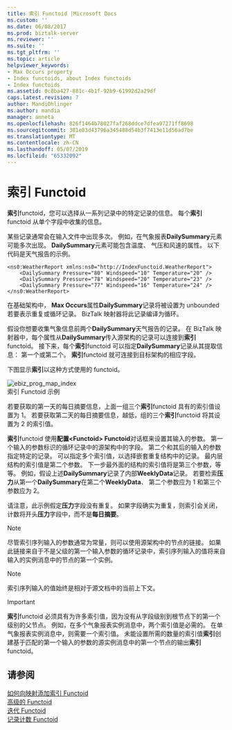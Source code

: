 ```yaml
---
title: 索引 Functoid |Microsoft Docs
ms.custom: ''
ms.date: 06/08/2017
ms.prod: biztalk-server
ms.reviewer: ''
ms.suite: ''
ms.tgt_pltfrm: ''
ms.topic: article
helpviewer_keywords:
- Max Occurs property
- Index functoids, about Index functoids
- Index functoids
ms.assetid: 0c8ba427-881c-4b1f-92b9-61992d2a29df
caps.latest.revision: 7
author: MandiOhlinger
ms.author: mandia
manager: anneta
ms.openlocfilehash: 826f1464b78027faf268ddce7dfea97271ff8698
ms.sourcegitcommit: 381e83d43796a345488d54b3f7413e11d56ad7be
ms.translationtype: MT
ms.contentlocale: zh-CN
ms.lasthandoff: 05/07/2019
ms.locfileid: "65332092"
---
```

# <a name="index-functoid"></a>索引 Functoid
**索引**functoid，您可以选择从一系列记录中的特定记录的信息。 每个**索引**functoid 从单个字段中收集的信息。  
  
 某些记录通常会在输入文件中出现多次。 例如，在气象报表**DailySummary**元素可能多次出现。 **DailySummary**元素可能包含温度、 气压和风速的属性。 以下代码是天气报告的示例。  
  
```  
<ns0:WeatherReport xmlns:ns0="http://IndexFunctoid.WeatherReport">  
    <DailySummary Pressure="80" Windspeed="10" Temperature="20" />  
    <DailySummary Pressure="78" Windspeed="20" Temperature="23" />  
    <DailySummary Pressure="77" Windspeed="16" Temperature="24" />  
</ns0:WeatherReport>  
```  
  
 在基础架构中， **Max Occurs**属性**DailySummary**记录将被设置为 unbounded 若要表示重复或循环记录。 BizTalk 映射器将此记录编译为循环。  
  
 假设你想要收集气象信息前两个**DailySummary**天气报告的记录。 在 BizTalk 映射器中，每个属性从**DailySummary**传入源架构的记录可以连接到**索引**functoid。 接下来，每个**索引**functoid 可以指定**DailySummary**记录从其提取信息： 第一个或第二个。 **索引**functoid 就可连接到目标架构的相应字段。  
  
 下图显示**索引**以这种方式使用的 functoid。  
  
 ![](../core/media/ebiz-prog-map-index.gif "ebiz_prog_map_index")  
索引 Functoid 示例  
  
 若要获取的第一天的每日摘要信息，上面一组三个**索引**functoid 具有的索引值设置为 1。 若要获取第二天的每日摘要信息，越低，组的三个**索引**functoid 将其设置为 2 的索引值。  
  
 **索引**functoid 使用**配置\<Functoid\> Functoid**对话框来设置其输入的参数。 第一个输入的参数标识的循环记录中的源架构中的字段。 第二个和其后的输入的参数指定特定的记录。 可以指定多个索引值，以选择嵌套重复结构中的记录。 最内层结构的索引值是第二个参数。 下一步最外面的结构的索引值将是第三个参数，等等。 例如，假设上述**DailySummary**记录了内部**WeeklyData**记录。 若要检索**压力**从第一个**DailySummary**在第二个**WeeklyData**、 第二个参数应为 1 和第三个参数应为 2。  
  
 请注意，此示例假定**压力**字段没有重复。 如果字段确实为重复，则索引会关闭，计数将开头**压力**字段中，而不是**每日摘要**。  
  
> [!NOTE]
>  尽管索引序列输入的参数通常为常量，则可以使用源架构中的节点的链接。 如果此链接来自于不是父级的第一个输入参数的循环记录中，索引序列输入的值将来自输入的实例消息中的节点的第一个实例。  
  
> [!NOTE]
>  索引序列输入的值始终是相对于源文档中的当前上下文。  
  
> [!IMPORTANT]
>  **索引**functoid 必须具有为许多索引值，因为没有从字段级别到根节点下的第一个级别的父节点。 例如，在多个气象报表实例消息中，两个索引值是必需的。 在单气象报表实例消息中，则需要一个索引值。 未能设置所需的数量的索引值**索引**创建基于匹配的第一个输入的参数的源实例消息中的第一个节点的输出**索引**functoid。  
  
## <a name="see-also"></a>请参阅  
 [如何向映射添加索引 Functoid](../core/how-to-add-index-functoids-to-a-map.md)   
 [高级的 Functoid](../core/advanced-functoids.md)   
 [迭代 Functoid](../core/iteration-functoid.md)   
 [记录计数 Functoid](../core/record-count-functoid.md)